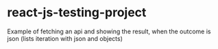 # react-js-testing-project
Example of fetching an api and showing the result, when the outcome is json (lists iteration with json and objects)
